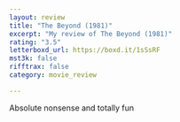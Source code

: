 ```yaml
---
layout: review
title: "The Beyond (1981)"
excerpt: "My review of The Beyond (1981)"
rating: "3.5"
letterboxd_url: https://boxd.it/1sSsRF
mst3k: false
rifftrax: false
category: movie_review

---
```


Absolute nonsense and totally fun